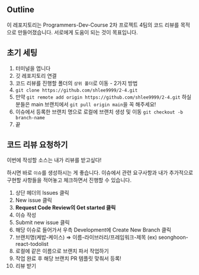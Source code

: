 ## Outline

이 레포지토리는 Programmers-Dev-Course 2차 프로젝트 4팀의 코드 리뷰를 목적으로 만들어졌습니다. 서로에게 도움이 되는 것이 목표입니다.

## 초기 세팅
1. 터미널을 엽니다
2. 깃 레포지토리 연결
3. 코드 리뷰를 진행할 폴더의 `상위 폴더`로 이동 - 2가지 방법
  1. `git clone https://github.com/shlee9999/2-4.git` 
  2. 만약 `git remote add origin https://github.com/shlee9999/2-4.git` 하실 분들은 main 브랜치에서 `git pull origin main`을 꼭 해주세요!
4. 이슈에서 등록한 브랜치 명으로 로컬에 브랜치 생성 및 이동 `git checkout -b branch-name`
5. 끝

## 코드 리뷰 요청하기

이번에 작성할 소스는 내가 리뷰를 받고싶다! 

하시면 바로 `이슈`를 생성하시는 게 좋습니다.
이슈에서 관련 요구사항과 내가 추가적으로 구현할 사항들을 적어놓고 체크하면서 진행할 수 있습니다.

1. 상단 헤더의  Issues 클릭
2. New issue 클릭
3. **Request Code Review의 Get started 클릭**
4. 이슈 작성
5. Submit new issue 클릭
6. 해당 이슈로 들어가서  우측 Development에 Create New Branch 클릭
7. 브랜치명(케밥-케이스) ⇒ 이름-라이브러리/프레임워크-제목 (ex) seonghoon-react-todolist
8. 로컬에 같은 이름으로 브랜치 파서 작업하기
9. 작업 완료 후 해당 브랜치 PR 템플릿 맞춰서 등록!
10. 리뷰 받기
